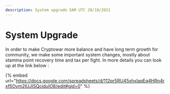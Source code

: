 ```yaml
---
description: System upgrade 5AM UTC 28/10/2021
---
```


# System Upgrade

In order to make Cryptowar more balance and have long term growth for community, we make some important system changes, mostly about stamina point recovery time and tax per fight. In more details you can look up at the link below :&#x20;

{% embed url="https://docs.google.com/spreadsheets/d/112pr5RU45xhxlaqEq4HRn4rxf5Oym2IUJISQciduIO8/edit#gid=0" %}

